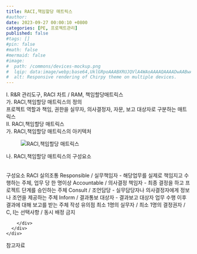 ```yaml
---
title: RACI,책임할당 매트릭스
#author: 
date: 2023-09-27 00:00:10 +0800
categories: [PE, 프로젝트관리]
published: false
#tags: []
#pin: false
#math: false
#mermaid: false
#image:
#  path: /commons/devices-mockup.png
#  lqip: data:image/webp;base64,UklGRpoAAABXRUJQVlA4WAoAAAAQAAAADwAABwAAQUxQSDIAAAARL0AmbZurmr57yyIiqE8oiG0bejIYEQTgqiDA9vqnsUSI6H+oAERp2HZ65qP/VIAWAFZQOCBCAAAA8AEAnQEqEAAIAAVAfCWkAALp8sF8rgRgAP7o9FDvMCkMde9PK7euH5M1m6VWoDXf2FkP3BqV0ZYbO6NA/VFIAAAA
#  alt: Responsive rendering of Chirpy theme on multiple devices.
---
```


<div class="post-wrap">
  <div class="para">
    <div class="para-title">
      I. R&amp;R 관리도구, RACI 차트 / RAM, 책임할당매트릭스
    </div>
    <div class="para-cntnt">
      <div class="para">
        <div class="para-title">
          가. RACI,책임할당 매트릭스의 정의
        </div>
        <div class="para-cntnt">
            프로젝트 역할과 책임, 권한을 실무자, 의사결정자, 자문, 보고 대상자로 구분하는 매트릭스
        </div>
      </div>
    </div>
  </div>
  
  <div class="para">
    <div class="para-title">
      II. RACI,책임할당 매트릭스
    </div>
    <div class="para-cntnt">
      <div class="para">
        <div class="para-title">
          가. RACI,책임할당 매트릭스의 아키텍처
        </div>
        <div class="para-cntnt">
          <figure class="post-figure">
            <img src="/assets/img/posts/RACI,책임할당-매트릭스.png" alt="RACI,책임할당 매트릭스">
<!--            <figcaption>Source: Unveiling the Metaverse: Exploring Emerging Trends, Multifaceted Perspectives, and Future Challenges</figcaption>-->
          </figure>
        </div>
      </div>
      <div class="para">
        <div class="para-title">
          나. RACI,책임할당 매트릭스의 구성요소
        </div>
        <div class="para-cntnt">
          <table class="post-table">
          </table>
          구성요소 RACI 실의조통
  Responsible / 실무책임자 - 해당업무를 실제로 책임지고 수행하는 주체, 업무 당 한 명이상
  Accountable / 의사결정 책임자 - 최종 결정을 하고 프로젝트 단계를 승인하는 주체
  Consult / 조언담당 - 실무담당자나 의사결정자에게 정보나 조언을 제공하는 주체
  Inform / 결과통보 대상자 - 결과보고 대상자 업무 수행 이후 결과에 대해 보고를 받는 주체
작성 유의점
  최소 1명의 실무자 / 최소 1명의 결정권자 /  C, I는 선택사항 / 동시 배정 금지

        </div>
      </div>
    </div>
  </div>

  <div class="refr-wrap">
    <div class="refr-title">
        참고자료
    </div>
    <ol class="refr-list">
    <!--    <li>(나현식, 최대선) <a target="_blank" href="https://scienceon.kisti.re.kr/commons/util/originalView.do?cn=JAKO202225948430499&oCn=JAKO202225948430499&dbt=JAKO&journal=NJOU00291864">메타버스 보안 위협 요소 및 대응 방안 검토</a></li>-->
    <!--    <li>(M. Uddin, S. Manickam, H. Ullah, M. Obaidat and A. Dandoush) <a target="_blank" href="https://ieeexplore.ieee.org/abstract/document/10138386">Unveiling the Metaverse: Exploring Emerging Trends, Multifaceted Perspectives, and Future Challenges</a></li>-->
    </ol>
  </div>
</div>
